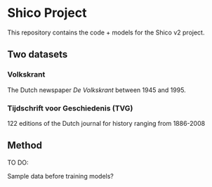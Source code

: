 # Shico Project

This repository contains the code + models for the Shico v2 project. 

## Two datasets

### Volkskrant

The Dutch newspaper _De Volkskrant_ between 1945 and 1995. 

### Tijdschrift voor Geschiedenis (TVG)

122 editions of the Dutch journal for history ranging from 1886-2008

## Method

TO DO:

Sample data before training models?


